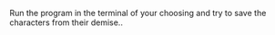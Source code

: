 Run the program in the terminal of your choosing and try to save the characters from their demise..
